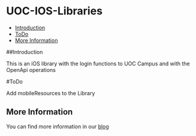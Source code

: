UOC-IOS-Libraries
=================

* [Introduction](#introduction)
* [ToDo](#todo)
* [More Information](#more-information)

##Introduction

This is an iOS library with the login functions to UOC Campus and with the OpenApi operations

#ToDo

Add mobileResources to the Library

## More Information

You can find more information in our [blog][OpenApi]

[OpenApi]: http://open-api.uoc.edu/documentacio/uoc-public-api/
